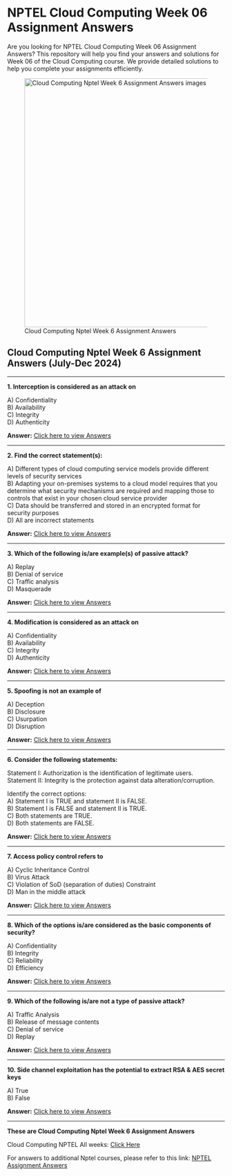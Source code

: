 # NPTEL Cloud Computing Week 06 Assignment Answers

Are you looking for NPTEL Cloud Computing Week 06 Assignment Answers? This repository will help you find your answers and solutions for Week 06 of the Cloud Computing course. We provide detailed solutions to help you complete your assignments efficiently.


<figure class="aligncenter size-large is-resized"><img decoding="async" width="1024" height="576" src="https://progiez.com/wp-content/uploads/2024/08/Cloud-Computing-Nptel-Week-6-Assignment-Answer-and-solution-Swayam-Platform-image-1024x576.webp" alt="Cloud Computing Nptel Week 6 Assignment Answers images" class="wp-image-13343" title="Cloud Computing Nptel Week 6 Assignment Answers 1" srcset="https://progiez.com/wp-content/uploads/2024/08/Cloud-Computing-Nptel-Week-6-Assignment-Answer-and-solution-Swayam-Platform-image-1024x576.webp 1024w, https://progiez.com/wp-content/uploads/2024/08/Cloud-Computing-Nptel-Week-6-Assignment-Answer-and-solution-Swayam-Platform-image-300x169.webp 300w, https://progiez.com/wp-content/uploads/2024/08/Cloud-Computing-Nptel-Week-6-Assignment-Answer-and-solution-Swayam-Platform-image-768x432.webp 768w, https://progiez.com/wp-content/uploads/2024/08/Cloud-Computing-Nptel-Week-6-Assignment-Answer-and-solution-Swayam-Platform-image.webp 1280w" sizes="(max-width: 1024px) 100vw, 1024px"><figcaption class="wp-element-caption">Cloud Computing Nptel Week 6 Assignment Answers</figcaption></figure>

## **Cloud Computing Nptel Week 6 Assignment Answers (July-Dec 2024)**

* * *

**1. Interception is considered as an attack on**

A) Confidentiality  
B) Availability  
C) Integrity  
D) Authenticity

**Answer:** [Click here to view Answers](https://progiez.com/cloud-computing-nptel-week-6-assignment-answers)

* * *

**2. Find the correct statement(s):**

A) Different types of cloud computing service models provide different levels of security services  
B) Adapting your on-premises systems to a cloud model requires that you determine what security mechanisms are required and mapping those to controls that exist in your chosen cloud service provider  
C) Data should be transferred and stored in an encrypted format for security purposes  
D) All are incorrect statements

**Answer:** [Click here to view Answers](https://progiez.com/cloud-computing-nptel-week-6-assignment-answers)

* * *

**3. Which of the following is/are example(s) of passive attack?**

A) Replay  
B) Denial of service  
C) Traffic analysis  
D) Masquerade

**Answer:** [Click here to view Answers](https://progiez.com/cloud-computing-nptel-week-6-assignment-answers)

* * *

**4. Modification is considered as an attack on**

A) Confidentiality  
B) Availability  
C) Integrity  
D) Authenticity

**Answer:** [Click here to view Answers](https://progiez.com/cloud-computing-nptel-week-6-assignment-answers)

* * *

**5. Spoofing is not an example of**

A) Deception  
B) Disclosure  
C) Usurpation  
D) Disruption

**Answer:** [Click here to view Answers](https://progiez.com/cloud-computing-nptel-week-6-assignment-answers)

* * *

**6. Consider the following statements:**

Statement I: Authorization is the identification of legitimate users.  
Statement II: Integrity is the protection against data alteration/corruption.

Identify the correct options:  
A) Statement I is TRUE and statement II is FALSE.  
B) Statement I is FALSE and statement II is TRUE.  
C) Both statements are TRUE.  
D) Both statements are FALSE.

**Answer:** [Click here to view Answers](https://progiez.com/cloud-computing-nptel-week-6-assignment-answers)

* * *

**7. Access policy control refers to**

A) Cyclic Inheritance Control  
B) Virus Attack  
C) Violation of SoD (separation of duties) Constraint  
D) Man in the middle attack

**Answer:** [Click here to view Answers](https://progiez.com/cloud-computing-nptel-week-6-assignment-answers)

* * *

**8. Which of the options is/are considered as the basic components of security?**

A) Confidentiality  
B) Integrity  
C) Reliability  
D) Efficiency

**Answer:** [Click here to view Answers](https://progiez.com/cloud-computing-nptel-week-6-assignment-answers)

* * *

**9. Which of the following is/are not a type of passive attack?**

A) Traffic Analysis  
B) Release of message contents  
C) Denial of service  
D) Replay

**Answer:** [Click here to view Answers](https://progiez.com/cloud-computing-nptel-week-6-assignment-answers)

* * *

**10. Side channel exploitation has the potential to extract RSA & AES secret keys**

A) True  
B) False

**Answer:** [Click here to view Answers](https://progiez.com/cloud-computing-nptel-week-6-assignment-answers)

* * *

**These are Cloud Computing Nptel Week 6 Assignment Answers**

Cloud Computing NPTEL All weeks: [Click Here](https://progiez.com/nptel-assignment-answers/python-for-data-science)

For answers to additional Nptel courses, please refer to this link: [NPTEL Assignment Answers](https://progiez.com/nptel-assignment-answers)
